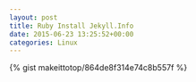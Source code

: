 ```yaml
---
layout: post                                                                                                              
title: Ruby Install Jekyll.Info                                                                                                                       
date: 2015-06-23 13:25:52+00:00                                                                                                                        
categories: Linux                                                                                                                
---                                                                                                                              
```


{% gist makeittotop/864de8f314e74c8b557f %}                                                                                                           

